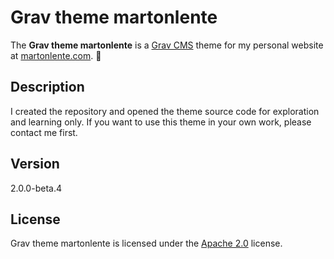 # Grav theme martonlente
The **Grav theme martonlente** is a [Grav CMS](http://github.com/getgrav/grav) theme for my personal website at [martonlente.com](https://martonlente.com). :purple_heart:

## Description
I created the repository and opened the theme source code for exploration and learning only. If you want to use this theme in your own work, please contact me first.

## Version
2.0.0-beta.4

## License
Grav theme martonlente is licensed under the [Apache 2.0](https://github.com/martonlente/grav-theme-martonlente/blob/main/LICENSE) license.
